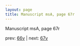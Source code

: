 ```yaml
---
layout: page
title: Manuscript msA, page 67r
---
```


Manuscript msA, page 67r

prev:  [66v](../66v) | next:  [67v](../67v)